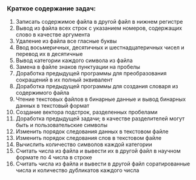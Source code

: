 ### Краткое содержание задач:

1. Записать содержимое файла в другой файл в нижнем регистре
2. Вывод из файла всех строк с указанием номеров, содержащих слово в качестве аргумента
3. Удаление из файла все гласные буквы
4. Ввод восьмеричных, десятичных и шестнадцатеричных чисел и перевод их в десятичные
5. Вывод категории каждого символа из файла
6. Замена в файле знаков пунктуации на пробелы
7. Доработка предыдущей программы для преобразования сокращений в их полный эквивалент
8. Доработка предыдущей программы для создания словаря из содержимого файла
9. Чтение текстовых файлов в бинарные данные и вывод бинарных данных в текстовый формат
10. Создание вектора подстрок, разделенных пробелами
11. Доработка предыдущей задачи; в качестве разделителей могут быть и пользовательские символы
12. Изменить порядок следования данных в текстовом файле
13. Изменить порядок следования слов в текстовом файле
14. Вычислить количество символов каждой категории
15. Считать числа из файла и вывести их в другой файл в научном формате по 4 числа в строке
16. Считать числа из файла и вывести в другой файл соратированные числа и количество дубликатов каждого числа